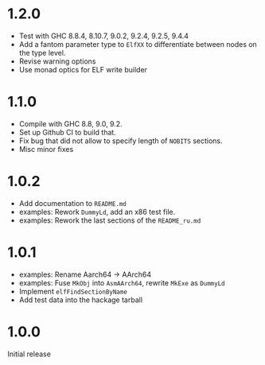 1.2.0
=====

- Test with GHC 8.8.4, 8.10.7, 9.0.2, 9.2.4, 9.2.5, 9.4.4
- Add a fantom parameter type to `ElfXX` to differentiate
  between nodes on the type level.
- Revise warning options
- Use monad optics for ELF write builder

1.1.0
=====

- Compile with GHC 8.8, 9.0, 9.2.
- Set up Github CI to build that.
- Fix bug that did not allow to specify length of `NOBITS` sections.
- Misc minor fixes

1.0.2
=====

- Add documentation to `README.md`
- examples: Rework `DummyLd`, add an x86 test file.
- examples: Rework the last sections of the `README_ru.md`

1.0.1
=====

- examples: Rename Aarch64 -> AArch64
- examples: Fuse `MkObj` into `AsmAArch64`, rewrite `MkExe` as `DummyLd`
- Implement `elfFindSectionByName`
- Add test data into the hackage tarball

1.0.0
=====

Initial release
